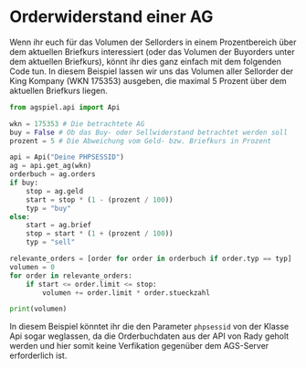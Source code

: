 # Orderwiderstand einer AG

Wenn ihr euch für das Volumen der Sellorders in einem Prozentbereich über dem aktuellen Briefkurs interessiert (oder das Volumen der Buyorders unter dem aktuellen Briefkurs), könnt ihr dies ganz einfach mit dem folgenden Code tun. In diesem Beispiel lassen wir uns das Volumen aller Sellorder der King Kompany (WKN 175353) ausgeben, die maximal 5 Prozent über dem aktuellen Briefkurs liegen.

```python
from agspiel.api import Api

wkn = 175353 # Die betrachtete AG
buy = False # Ob das Buy- oder Sellwiderstand betrachtet werden soll
prozent = 5 # Die Abweichung vom Geld- bzw. Briefkurs in Prozent

api = Api("Deine PHPSESSID")
ag = api.get_ag(wkn)
orderbuch = ag.orders
if buy:
    stop = ag.geld
    start = stop * (1 - (prozent / 100))
    typ = "buy"
else:
    start = ag.brief
    stop = start * (1 + (prozent / 100))
    typ = "sell"

relevante_orders = [order for order in orderbuch if order.typ == typ]
volumen = 0
for order in relevante_orders:
    if start <= order.limit <= stop:
        volumen += order.limit * order.stueckzahl

print(volumen)
```

In diesem Beispiel könntet ihr die den Parameter `phpsessid` von der Klasse Api sogar weglassen, da die Orderbuchdaten aus der API von Rady geholt werden und hier somit keine Verfikation gegenüber dem AGS-Server erforderlich ist.
